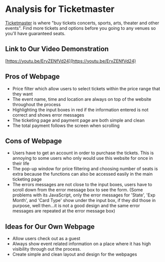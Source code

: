 # Analysis for Ticketmaster

[Ticketmaster](https://www.ticketmaster.com/) is where "buy tickets concerts,
sports, arts, theater and other events". Find more tickets and options before
you going to any venues so you'll have guaranteed seats.

## Link to Our Video Demonstration

[https://youtu.be/ErvZENfVd24](https://youtu.be/ErvZENfVd24)

## Pros of Webpage

* Price filter which allow users to select tickets within the price range that they want
* The event name, time and location are always on top of the website throughout the process
* Highlighting the input boxes in red if the information entered is not correct and shows error messages
* The ticketing page and payment page are both simple and clean
* The total payment follows the screen when scrolling

## Cons of Webpage

* Users have to get an account in order to purchase the tickets. This is annoying
  to some users who only would use this website for once in their life
* The pop-up window for price filtering and choosing number of seats is extra because
  the functions can also be accessed easily in the main ticketing page
* The errors messages are not close to the input boxes, users have to scroll down
  from the error message box to see the form. (Some problems with its JavaScript,
  only the error messages for 'State', 'Exp Month', and 'Card Type' show under the
  input box, if they did those in purpose, well then...it is not a good design and
  the same error messages are repeated at the error message box)

## Ideas for Our Own Webpage

* Allow users check out as a guest
* Always show event related information on a place where it has high visibility through out the process.
* Create simple and clean layout and design for the webpages
